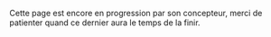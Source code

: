 Cette page est encore en progression par son concepteur, merci de patienter quand ce dernier aura le temps de la finir.

